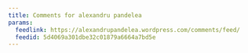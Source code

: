 ```yaml
---
title: Comments for alexandru pandelea
params:
  feedlink: https://alexandrupandelea.wordpress.com/comments/feed/
  feedid: 5d4069a301dbe32c01879a6664a7bd5e
---
```

